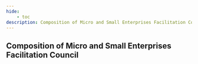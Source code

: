 ```yaml
---
hide:
    - toc
description: Composition of Micro and Small Enterprises Facilitation Council
---
```


## Composition of Micro and Small Enterprises Facilitation Council
